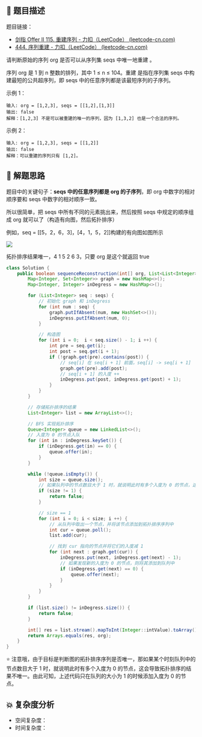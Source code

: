 ## 📃 题目描述

题目链接：

- [剑指 Offer II 115. 重建序列 - 力扣（LeetCode） (leetcode-cn.com)](https://leetcode-cn.com/problems/ur2n8P/)
- [444. 序列重建 - 力扣（LeetCode） (leetcode-cn.com)](https://leetcode-cn.com/problems/sequence-reconstruction/)

请判断原始的序列 org 是否可以从序列集 seqs 中唯一地重建 。

序列 org 是 1 到 n 整数的排列，其中 1 ≤ n ≤ 104。重建 是指在序列集 seqs 中构建最短的公共超序列，即  seqs 中的任意序列都是该最短序列的子序列。

示例 1：

```
输入: org = [1,2,3], seqs = [[1,2],[1,3]]
输出: false
解释：[1,2,3] 不是可以被重建的唯一的序列，因为 [1,3,2] 也是一个合法的序列。
```

示例 2：

```
输入: org = [1,2,3], seqs = [[1,2]]
输出: false
解释：可以重建的序列只有 [1,2]。
```

## 🔔 解题思路

题目中的关键句子：**seqs 中的任意序列都是 org 的子序列**，即 org 中数字的相对顺序要和 seqs 中数字的相对顺序一致。

所以很简单，把 seqs 中所有不同的元素挑出来，然后按照 seqs 中规定的顺序组成 org 就可以了（构造有向图，然后拓扑排序）

例如，seq = [[5，2，6，3]，[4，1，5，2]]构建的有向图如图所示

![](https://cs-wiki.oss-cn-shanghai.aliyuncs.com/img/20220322171341.png)

拓扑排序结果唯一，4 1 5 2 6 3，只要 org 是这个就返回 true


```java
class Solution {
    public boolean sequenceReconstruction(int[] org, List<List<Integer>> seqs) {
        Map<Integer, Set<Integer>> graph = new HashMap<>();
        Map<Integer, Integer> inDegress = new HashMap<>();

        for (List<Integer> seq : seqs) {
            // 初始化 graph 和 inDegress
            for (int num : seq) {
                graph.putIfAbsent(num, new HashSet<>());
                inDegress.putIfAbsent(num, 0);
            }

            // 构造图
            for (int i = 0;  i < seq.size() - 1; i ++) {
                int pre = seq.get(i);
                int post = seq.get(i + 1);
                if (!graph.get(pre).contains(post)) {
                    // seq[i] 在 seq[i + 1] 前面，seq[i] -> seq[i + 1]
                    graph.get(pre).add(post);
                    // seq[i + 1] 的入度 ++
                    inDegress.put(post, inDegress.get(post) + 1);
                }
            }
        }

        // 存储拓扑排序的结果
        List<Integer> list = new ArrayList<>();

        // BFS 实现拓扑排序
        Queue<Integer> queue = new LinkedList<>();
        // 入度为 0 的节点入队
        for (int in : inDegress.keySet()) {
            if (inDegress.get(in) == 0) {
                queue.offer(in);
            }
        }

        while (!queue.isEmpty()) {
            int size = queue.size();
            // 如果队列中的节点数目大于 1 时，就说明此时有多个入度为 0 的节点，这会导致拓扑排序的结果不唯一
            if (size != 1) {
                return false;
            }

            // size == 1
            for (int i = 0; i < size; i ++) {
                // 从队列中取出一个节点，并将该节点添加到拓扑排序序列中
                int cur = queue.poll();
                list.add(cur);

                // 找到 cur 指向的节点并将它们的入度减 1
                for (int next : graph.get(cur)) {
                    inDegress.put(next, inDegress.get(next) - 1);
                    // 如果发现新的入度为 0 的节点，则将其添加到队列中
                    if (inDegress.get(next) == 0) {
                        queue.offer(next);
                    }
                }
            }
        }

        if (list.size() != inDegress.size()) {
            return false;
        }

        int[] res = list.stream().mapToInt(Integer::intValue).toArray();
        return Arrays.equals(res, org);
    }
}
```

⭐ 注意哦，由于目标是判断图的拓扑排序序列是否唯一，那如果某个时刻队列中的节点数目大于 1 时，就说明此时有多个入度为 0 的节点，这会导致拓扑排序的结果不唯一。由此可知，上述代码只在队列的大小为 1 的时候添加入度为 0 的节点。

## 💥 复杂度分析

- 空间复杂度：
- 时间复杂度：

